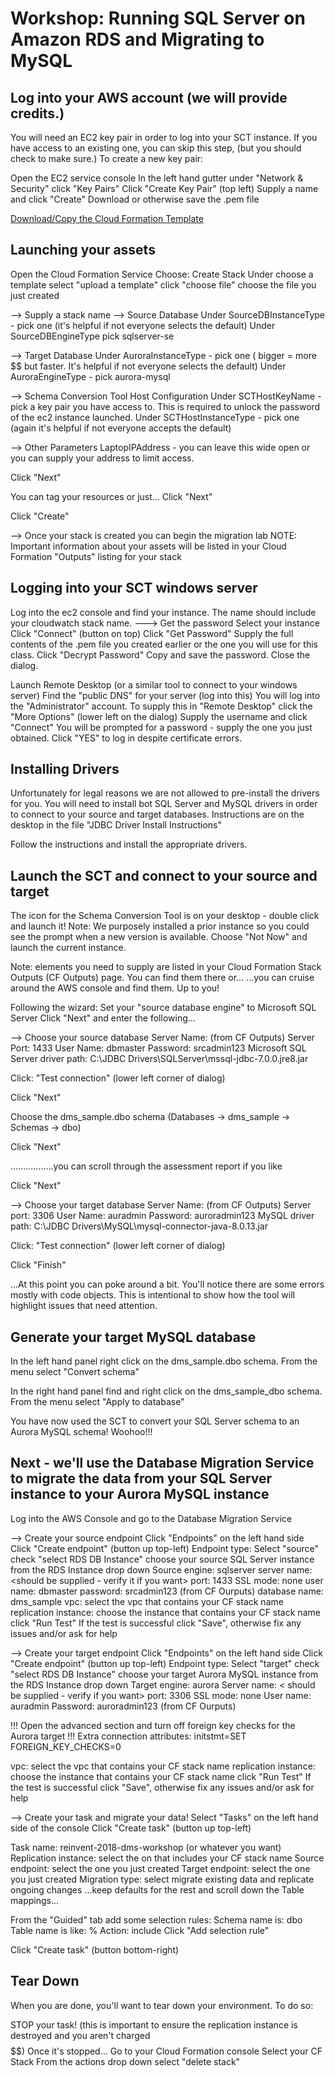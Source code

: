 # Workshop: Running SQL Server on Amazon RDS and Migrating to MySQL



## Log into your AWS account (we will provide credits.)

You will need an EC2 key pair in order to log into your SCT instance.
If you have access to an existing one, you can skip this step, (but you should check to make sure.)
To create a new key pair:

Open the EC2 service console
In the left hand gutter under "Network & Security" click "Key Pairs"
Click "Create Key Pair" (top left)
Supply a name and click "Create"
Download or otherwise save the .pem file  


[Download/Copy the Cloud Formation Template](https://s3-us-west-2.amazonaws.com/mtt-reinvent-2018/reinvent-2018-dms-workshop-template.txt)

## Launching your assets
Open the Cloud Formation Service
Choose: Create Stack
Under choose a template select "upload a template"
click "choose file"
choose the file you just created

--> Supply a stack name
--> Source Database
Under SourceDBInstanceType - pick one (it's helpful if not everyone selects the default)
Under SourceDBEngineType pick sqlserver-se

--> Target Database
Under AuroraInstanceType - pick one ( bigger = more $$ but faster. It's helpful if not everyone selects the default)
Under AuroraEngineType - pick aurora-mysql

--> Schema Conversion Tool Host Configuration
Under SCTHostKeyName - pick a key pair you have access to. This is required to unlock the password of the ec2 instance launched.
Under SCTHostInstanceType - pick one (again it's helpful if not everyone accepts the default)

--> Other Parameters
LaptopIPAddress - you can leave this wide open or you can supply your address to limit access. 

Click "Next"

You can tag your resources or just...
Click "Next"

Click "Create"

--> Once your stack is created you can begin the migration lab
NOTE: Important information about your assets will be listed in your Cloud Formation "Outputs" listing for your stack


## Logging into your SCT windows server
Log into the ec2 console and find your instance. The name should include your cloudwatch stack name.
---> Get the password
Select your instance
Click "Connect" (button on top)
Click "Get Password"
	Supply the full contents of the .pem file you created earlier or the one you will use for this class.
Click "Decrypt Password"
Copy and save the password.
Close the dialog.

Launch Remote Desktop (or a similar tool to connect to your windows server)
Find the "public DNS" for your server (log into this)
You will log into the "Administrator" account.
To supply this in "Remote Desktop" click the "More Options" (lower left on the dialog)
Supply the username and click "Connect"
You will be prompted for a password - supply the one you just obtained.
Click "YES" to log in despite certificate errors.

## Installing Drivers
Unfortunately for legal reasons we are not allowed to pre-install the drivers for you.
You will need to install bot SQL Server and MySQL drivers in order to connect to your source and target databases.
Instructions are on the desktop in the file "JDBC Driver Install Instructions"

Follow the instructions and install the appropriate drivers.


## Launch the SCT and connect to your source and target
The icon for the Schema Conversion Tool is on your desktop - double click and launch it! 
Note: We purposely installed a prior instance so you could see the prompt when a new version is available.
Choose "Not Now" and launch the current instance.

Note: elements you need to supply are listed in your Cloud Formation Stack Outputs (CF Outputs) page. 
You can find them there or...
...you can cruise around the AWS console and find them. Up to you!

Following the wizard:
Set your "source database engine" to Microsoft SQL Server
Click  "Next" and enter the following...

--> Choose your source database
Server Name: <SourceDBHostname> (from CF Outputs)
Server Port: 1433
User Name: dbmaster
Password: srcadmin123
Microsoft SQL Server driver path: C:\JDBC Drivers\SQLServer\mssql-jdbc-7.0.0.jre8.jar

Click: "Test connection"  (lower left corner of dialog)

Click "Next"

Choose the dms_sample.dbo schema (Databases -> dms_sample -> Schemas -> dbo)

Click "Next"

.................you can scroll through the assessment report if you like

Click "Next"

--> Choose your target database
Server Name: <TargetDBHostname> (from CF Outputs)
Server port: 3306
User Name: auradmin
Password: auroradmin123
MySQL driver path: C:\JDBC Drivers\MySQL\mysql-connector-java-8.0.13.jar

Click: "Test connection"  (lower left corner of dialog)

Click "Finish"

...At this point you can poke around a bit. You'll notice there are some errors mostly with code objects.
This is intentional to show how the tool will highlight issues that need attention.

## Generate your target MySQL database
In the left hand panel right click on the dms_sample.dbo schema.
From the menu select "Convert schema"

In the right hand panel find and right click on the dms_sample_dbo schema.
From the menu select "Apply to database"

You have now used the SCT to convert your SQL Server schema to an Aurora MySQL schema!  Woohoo!!!

## Next - we'll use the Database Migration Service to migrate the data from your SQL Server instance to your Aurora MySQL instance
Log into the AWS Console and go to the Database Migration Service

--> Create your source endpoint
Click "Endpoints" on the left hand side
Click "Create endpoint" (button up top-left)
Endpoint type: Select "source"
check "select RDS DB Instance"
choose your source SQL Server instance from the RDS Instance drop down
Source engine: sqlserver
server name: <should be supplied - verify it if you want>
port: 1433
SSL mode: none
user name: dbmaster
password: srcadmin123  <SourceDBUserPassword> (from CF Ourputs)
database name: dms_sample
vpc: select the vpc that contains your CF stack name
replication instance: choose the instance that contains your CF stack name
click "Run Test"
If the test is successful click "Save", otherwise fix any issues and/or ask for help

--> Create your target endpoint
Click "Endpoints" on the left hand side
Click "Create endpoint" (button up top-left)
Endpoint type: Select "target"
check "select RDS DB Instance"
choose your target Aurora MySQL instance from the RDS Instance drop down
Target engine: aurora
Server name: < should be supplied - verify if you want>
port: 3306
SSL mode: none
User name: auradmin
Password: auroradmin123  <TargetDBUserPassword> (from CF Ourputs)

!!! Open the advanced section and turn off foreign key checks for the Aurora target !!!
Extra connection attributes: initstmt=SET FOREIGN_KEY_CHECKS=0
 
vpc: select the vpc that contains your CF stack name
replication instance: choose the instance that contains your CF stack name
click "Run Test"
If the test is successful click "Save", otherwise fix any issues and/or ask for help

--> Create your task and migrate your data!
Select "Tasks" on the left hand side of the console
Click "Create task" (button up top-left)

Task name: reinvent-2018-dms-workshop (or whatever you want)
Replication instance: select the on that includes your CF stack name
Source endpoint: select the one you just created
Target endpoint: select the one you just created
Migration type: select migrate existing data and replicate ongoing changes
...keep defaults for the rest and scroll down the Table mappings...
 
From the "Guided" tab add some selection rules:
Schema name is: dbo
Table name is like: %
Action: include
Click "Add selection rule"

Click "Create task" (button bottom-right)


## Tear Down
When you are done, you'll want to tear down your environment. To do so:

STOP your task! (this is important to ensure the replication instance is destroyed and you aren't charged $$$$$$)
Once it's stopped...
Go to your Cloud Formation console
Select your CF Stack
From the actions drop down select "delete stack"
